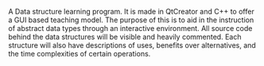 A Data structure learning program. It is made in QtCreator and  C++ to offer a GUI based teaching model. The purpose of this is to aid in the instruction of abstract data types through an interactive environment. All source code behind the data structures will be visible and heavily commented. Each structure will also have descriptions of uses, benefits over alternatives, and the time complexities of certain operations.
